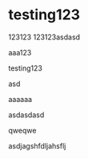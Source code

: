 # testing123
123123
123123asdasd

aaa123

testing123

asd

aaaaaa

asdasdasd


qweqwe




asdjagshfdljahsflj
